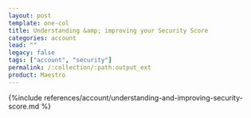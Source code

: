 ```yaml
---
layout: post
template: one-col
title: Understanding &amp; improving your Security Score
categories: account
lead: ""
legacy: false
tags: ["account", "security"]
permalink: /:collection/:path:output_ext
product: Maestro
---
```


{%include references/account/understanding-and-improving-security-score.md %}
